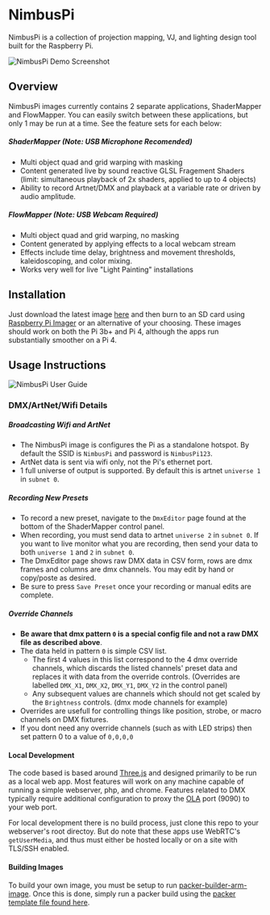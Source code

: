 # NimbusPi

NimbusPi is a collection of projection mapping, VJ, and lighting design tool built for the Raspberry Pi. 

![NimbusPi Demo Screenshot](http://www.nimbuslaboratory.com/NimbusPi_Demo_Screenshot.png) 

## Overview
NimbusPi images currently contains 2 separate applications, ShaderMapper and FlowMapper. You can easily switch between these applications, but only 1 may be run at a time. See the feature sets for each below:

##### ShaderMapper (Note: USB Microphone Recomended)
- Multi object quad and grid warping with masking
- Content generated live by sound reactive GLSL Fragement Shaders (limit: simultaneous playback of 2x shaders, applied to up to 4 objects)
- Ability to record Artnet/DMX and playback at a variable rate or driven by audio amplitude.

##### FlowMapper (Note: USB Webcam Required)
- Multi object quad and grid warping, no masking
- Content generated by applying effects to a local webcam stream
- Effects include time delay, brightness and movement thresholds, kaleidoscoping, and color mixing.
- Works very well for live "Light Painting" installations

## Installation

Just download the latest image [here](http://www.nimbuslaboratory.com/NimbusPi.img) and then burn to an SD card using [Raspberry Pi Imager](https://www.raspberrypi.org/downloads/) or an alternative of your choosing. These images should work on both the Pi 3b+ and Pi 4, although the apps run substantially smoother on a Pi 4.

## Usage Instructions

![NimbusPi User Guide](http://www.nimbuslaboratory.com/NimbusPi%20User%20Guide_v2.jpg) 

### DMX/ArtNet/Wifi Details

##### Broadcasting Wifi and ArtNet
* The NimbusPi image is configures the Pi as a standalone hotspot. By default the SSID is `NimbusPi` and password is `NimbusPi123`. 
* ArtNet data is sent via wifi only, not the Pi's ethernet port. 
* 1 full universe of output is supported. By default this is artnet `universe 1` in `subnet 0`. 

##### Recording New Presets
* To record a new preset, navigate to the `DmxEditor` page found at the bottom of the ShaderMapper control panel.
* When recording, you must send data to artnet `universe 2` in `subnet 0`. If you want to live monitor what you are recording, then send your data to both `universe 1` and `2` in `subnet 0`. 
* The DmxEditor page shows raw DMX data in CSV form, rows are dmx frames and columns are dmx channels. You may edit by hand or copy/poste as desired. 
* Be sure to press `Save Preset` once your recording or manual edits are complete.

##### Override Channels
* **Be aware that dmx pattern `0` is a special config file and not a raw DMX file as described above**.
* The data held in pattern `0` is simple CSV list.
    * The first 4 values in this list correspond to the 4 dmx override channels, which discards the listed channels' preset data and replaces it with data from the override controls. (Overrides are labelled `DMX_X1`, `DMX_X2`, `DMX_Y1`, `DMX_Y2` in the control panel)
    * Any subsequent values are channels which should not get scaled by the `Brightness` controls. (dmx mode channels for example) 
* Overrides are usefull for controlling things like position, strobe, or macro channels on DMX fixtures.
* If you dont need any override channels (such as with LED strips) then set pattern 0 to a value of `0,0,0,0`

#### Local Development

The code based is based around [Three.js](https://threejs.org/) and designed primarily to be run as a local web app. Most features will work on any machine capable of running a simple webserver, php, and chrome. Features related to DMX typically require additional configuration to proxy the [OLA](https://www.openlighting.org/ola/tutorials/ola-on-raspberry-pi/) port (9090) to your web port.

For local development there is no build process, just clone this repo to your webserver's root directoy. But do note that these apps use WebRTC's `getUserMedia`, and thus must either be hosted locally or on a site with TLS/SSH enabled.

#### Building Images

To build your own image, you must be setup to run [packer-builder-arm-image](https://github.com/solo-io/packer-builder-arm-image). Once this is done, simply run a packer build using the [packer template file found here](https://github.com/mshortMob/NimbusPi/blob/master/packer/build.json).

